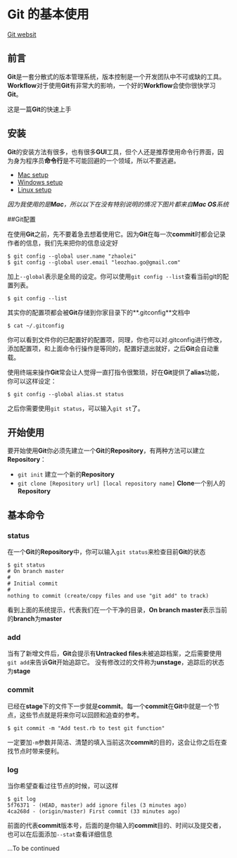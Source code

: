 # Git 的基本使用

[Git websit](https://git-scm.com/)

## 前言
**Git**是一套分散式的版本管理系统，版本控制是一个开发团队中不可或缺的工具。
**Workflow**对于使用**Git**有非常大的影响，一个好的**Workflow**会使你很快学习**Git**。

这是一篇**Git**的快速上手

## 安装
**Git**的安装方法有很多，也有很多**GUI**工具，但个人还是推荐使用命令行界面，因为身为程序员**命令行**是不可能回避的一个领域，所以不要逃避。

  * [Mac setup](https://help.github.com/articles/set-up-git/)
  * [Windows setup](https://help.github.com/articles/set-up-git/#platform-windows)
  * [Linux setup](https://help.github.com/articles/set-up-git/#platform-linux)

*因为我使用的是**Mac**，所以以下在没有特别说明的情况下图片都来自**Mac OS**系统*

##Git配置

在使用**Git**之前，先不要着急去想着使用它。因为**Git**在每一次**commit**时都会记录作者的信息，我们先来把你的信息设定好

```
$ git config --global user.name "zhaolei"
$ git config --global user.email "leozhao.go@gmail.com"
```

加上`--global`表示是全局的设定。你可以使用`git config --list`查看当前git的配置列表。

```
$ git config --list
```

其实你的配置项都会被**Git**存储到你家目录下的**.gitconfig**文档中

```
$ cat ~/.gitconfig
```

你可以看到文件你的已配置好的配置项，同理，你也可以对.gitconfig进行修改，添加配置项，和上面命令行操作是等同的，配置好退出就好，之后**Git**会自动重载。

使用终端来操作**Git**常会让人觉得一直打指令很繁琐，好在**Git**提供了**alias**功能，你可以这样设定：

```
$ git config --global alias.st status
```

之后你需要使用`git status`，可以输入`git st`了。

## 开始使用
要开始使用**Git**你必须先建立一个**Git**的**Repository**，有两种方法可以建立**Repository**：

  * `git init`    建立一个新的**Repository**
  * `git clone [Repository url] [local repository name]`   **Clone**一个别人的**Repository**

## 基本命令

### status
在一个**Git**的**Repository**中，你可以输入`git status`来检查目前**Git**的状态

```
$ git status
# On branch master
#
# Initial commit
#
nothing to commit (create/copy files and use "git add" to track)
```

看到上面的系统提示，代表我们在一个干净的目录，**On branch master**表示当前的**branch**为**master**

### add
当有了新增文件后，**Git**会提示有**Untracked files**未被追踪档案，之后需要使用`git add`来告诉**Git**开始追踪它。
没有修改过的文件称为**unstage**，追踪后的状态为**stage**

### commit

已经在**stage**下的文件下一步就是**commit**。每一个**commit**在**Git**中就是一个节点，这些节点就是将来你可以回顾和追查的参考。

```
$ git commit -m "Add test.rb to test git function"
```

一定要加`-m`参数并简洁、清楚的填入当前这次**commit**的目的，这会让你之后在查找节点时带来便利。

### log

当你希望查看过往节点的时候，可以这样

```
$ git log
5f76371 - (HEAD, master) add ignore files (3 minutes ago)
4ca268d - (origin/master) First commit (33 minutes ago)
```

前面的代表**commit**版本号，后面的是你输入的**commit**目的、时间以及提交者，也可以在后面添加`--stat`查看详细信息


...To be continued







